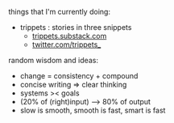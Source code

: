 things that I'm currently doing:

- trippets : stories in three snippets
  - <a href="https://trippets.substack.com/">trippets.substack.com</a>
  - <a href="https://twitter.com/trippets_">twitter.com/trippets_</a>
  

random wisdom and ideas:

- change = consistency + compound
- concise writing => clear thinking
- systems >< goals
- (20% of (right)input) --> 80% of output
- slow is smooth, smooth is fast, smart is fast
